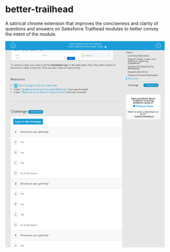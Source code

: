 # better-trailhead

A satirical chrome extension that improves the conciseness and clarity of questions and answers on Salesforce Trailhead modules to better convey the intent of the module.

![alt tag](https://raw.githubusercontent.com/loganm/better-trailhead/master/sample.png)
